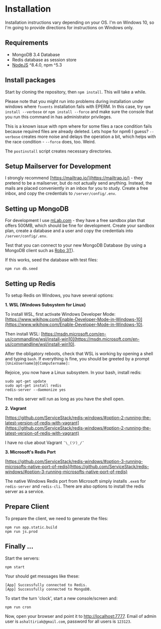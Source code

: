 # Installation

Installation instructions vary depending on your OS. I'm on Windows 10, so I'm going to provide directions for instructions on Windows only.

## Requirements

* MongoDB 3.4 Database
* Redis database as session store
* [NodeJS](https://nodejs.org/) ^8.4.0, npm ^5.3

## Install packages

Start by cloning the repository, then `npm install`. This will take a while.

Please note that you might run into problems during installation under windows where `fsvents` installation fails with EPERM. In this case, try `npm install --verbose` or `npm install --force` and make sure the console that you run this command in has administrator privileges.

This is a known issue with npm where for some files a race condition fails because required files are already deleted. Lets hope for npm6 I guess? `--verbose` creates more noise and delays the operation a bit, which helps with the race condition - `--force` does, too. Weird.

The `postinstall` script creates necessary directories.

## Setup Mailserver for Development

I strongly recommend [https://mailtrap.io/](https://mailtrap.io/) - they pretend to be a mailserver, but do not actually send anything. Instead, the mails are placed conveniently in an inbox for you to study. Create a free inbox, and copy the credentials to `/server/config/.env`. 

## Setting up MongoDB

For development I use [mLab.com](https://mlab.com/) - they have a free sandbox plan that offers 500MB, which should be fine for development. Create your sandbox plan, create a database and a user and copy the credentials into `/server/config/.env`.

Test that you can connect to your new MongoDB Database (by using a MongoDB client such as [Robo 3T](https://robomongo.org/download)).

If this works, seed the database with test files:

```
npm run db.seed
```

## Setting up Redis

To setup Redis on Windows, you have several options:

**1. WSL (Windows Subsystem for Linux)**

To install WSL, first activate Windows Developer Mode: [https://www.wikihow.com/Enable-Developer-Mode-in-Windows-10](https://www.wikihow.com/Enable-Developer-Mode-in-Windows-10).

Then install WSL: [https://msdn.microsoft.com/en-us/commandline/wsl/install-win10](https://msdn.microsoft.com/en-us/commandline/wsl/install-win10).

After the obligatory reboots, check that WSL is working by opening a shell and typing `bash`. If everything is fine, you should be greeted by a prompt `[UnixUsername]@[Computername]:`

Rejoice, you now have a Linux subsystem. In your bash, install redis:

```
sudo apt-get update
sudo apt-get install redis
redis-server --daemonize yes
```

The redis server will run as long as you have the shell open.

**2. Vagrant**

[https://github.com/ServiceStack/redis-windows/#option-2-running-the-latest-version-of-redis-with-vagrant](https://github.com/ServiceStack/redis-windows/#option-2-running-the-latest-version-of-redis-with-vagrant) 

I have no clue about Vagrant `¯\_(ツ)_/¯`

**3. Microsoft's Redis Port**

[https://github.com/ServiceStack/redis-windows/#option-3-running-microsofts-native-port-of-redis](https://github.com/ServiceStack/redis-windows/#option-3-running-microsofts-native-port-of-redis)

The native Windows Redis port from Microsoft simply installs `.exe`s for `redis-server` and `redis-cli`. There are also options to install the redis server as a service.

## Prepare Client

To prepare the client, we need to generate the files:

```
npm run app.static.build
npm run js.prod
```

## Finally ...

Start the servers:

```
npm start
```
Your should get messages like these:

```
[App] Successfully connected to Redis.
[App] Successfully connected to MongoDB.
```

To start the turn 'clock', start a new console/screen and:

```
npm run cron
```

Now, open your browser and point it to [http://localhost:7777](http://localhost:7777). Email of admin user is `ashaltiriak@gmail.com`, password for all users is `123123`.

